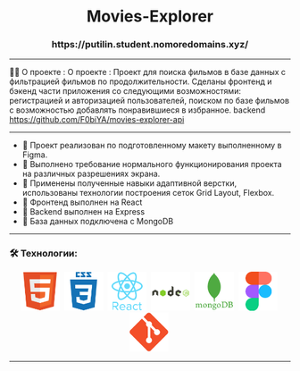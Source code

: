 
###
 <h1 align="center">Movies-Explorer</h1>
 <h3 align="center"> https://putilin.student.nomoredomains.xyz/ </h3>
 
- - -


 :man_technologist: О проекте  :
 О проекте : Проект для поиска фильмов в базе данных с фильтрацией фильмов по продолжительности. Сделаны фронтенд и бэкенд части приложения со следующими возможностями: регистрацией и авторизацией  пользователей, поиском по базе фильмов с возможностью добавлять понравившиеся в избранное. 
backend https://github.com/F0biYA/movies-explorer-api 
 


- - -

- :telescope: Проект реализован по подготовленному макету выполненному в Figma.
- :telescope: Выполнено требование нормального функционирования проекта на различных разрешениях экрана.
- :telescope: Применены полученные навыки адаптивной верстки, использованы технологии построения сеток Grid Layout, Flexbox.
- :telescope: Фронтенд выполнен на React
-  :telescope: Backend выполнен на Express
-  🔭 База данных подключена с MongoDB

- - - 


 ### :hammer_and_wrench: Технологии: 
  <div  align=center>
    <img src="https://github.com/devicons/devicon/blob/master/icons/html5/html5-original.svg" title="HTML5" alt="HTML" width="70" height="70"/>&nbsp;
    <img src="https://github.com/devicons/devicon/blob/master/icons/css3/css3-plain-wordmark.svg"  title="CSS3" alt="CSS" width="70" height="70"/>&nbsp;
  <img src="https://github.com/devicons/devicon/blob/master/icons/react/react-original-wordmark.svg" title="React" alt="React" width="70" height="70"/>&nbsp;
  <img src="https://github.com/devicons/devicon/blob/master/icons/nodejs/nodejs-original-wordmark.svg" title="NodeJS" alt="NodeJS" width="70" height="70"/>&nbsp;
  <img src="https://github.com/devicons/devicon/blob/master/icons/mongodb/mongodb-plain-wordmark.svg" title="MongoDB"  alt="MongoDB" width="70" height="70"/>&nbsp;
  <img src="https://github.com/devicons/devicon/blob/master/icons/figma/figma-original.svg" title="Figma" alt="Figma" width="70" height="70"/>&nbsp;
<img src="https://github.com/devicons/devicon/blob/master/icons/git/git-original.svg" title="Github" alt="Github" width="70" height="70"/>&nbsp;
  </div>
  
- - -
